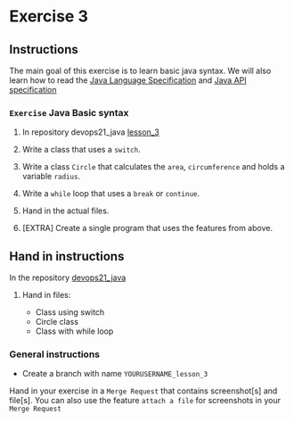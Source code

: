 # Exercise 3

## Instructions

The main goal of this exercise is to learn basic java syntax. We will also learn how to read the [Java Language Specification](https://docs.oracle.com/javase/specs/jls/se17/html/index.html) and [Java API specification](https://docs.oracle.com/en/java/javase/17/docs/api/index.html)

### `Exercise` Java Basic syntax

1. In repository devops21_java [lesson_3](https://gitlab.com/robert-alfwar/devops21_java/-/tree/main/lesson_3)

2. Write a class that uses a `switch`.

3. Write a class `Circle` that calculates the `area`, `circumference` and holds a variable `radius`.

4. Write a `while` loop that uses a `break` or `continue`.

5. Hand in the actual files.

6. [EXTRA] Create a single program that uses the features from above.

## Hand in instructions

In the repository [devops21_java](https://gitlab.com/robert-alfwar/devops21_java)

1. Hand in files:

    - Class using switch
    - Circle class
    - Class with while loop

### General instructions

- Create a branch with name `YOURUSERNAME_lesson_3`

Hand in your exercise in a `Merge Request` that contains screenshot[s] and file[s]. You can also use the feature `attach a file` for screenshots in your `Merge Request`
